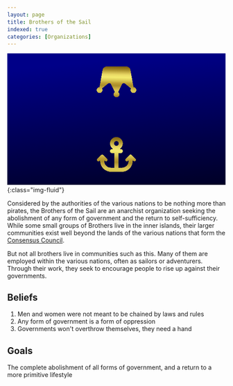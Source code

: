 ```yaml
---
layout: page
title: Brothers of the Sail
indexed: true
categories: [Organizations]
---
```


![Flag of the Brothers of the Sail](/img/flag-brothers-of-the-sail.png){:class="img-fluid"}

Considered by the authorities of the various nations to be nothing more than pirates, the Brothers of the Sail are an
anarchist organization seeking the abolishment of any form of government and the return to self-sufficiency. While some
small groups of Brothers live in the inner islands, their larger communities exist well beyond the lands of the various
nations that form the [Consensus Council](/organizations/consensus_council).

But not all brothers live in communities such as this. Many of them are employed within the various nations, often as
sailors or adventurers. Through their work, they seek to encourage people to rise up against their governments.

## Beliefs

1. Men and women were not meant to be chained by laws and rules
2. Any form of government is a form of oppression
3. Governments won't overthrow themselves, they need a hand

## Goals

The complete abolishment of all forms of government, and a return to a more primitive lifestyle